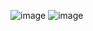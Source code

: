 ![image](https://github.com/Aseempaul007/Assignment/assets/60665514/930ac2a3-92bb-4791-b407-ec4c0c3e6aca)
![image](https://github.com/Aseempaul007/Assignment/assets/60665514/57b07031-d097-407e-ac80-c13988d17bd6)
